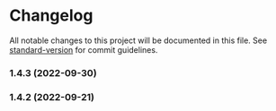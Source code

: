 # Changelog

All notable changes to this project will be documented in this file. See [standard-version](https://github.com/conventional-changelog/standard-version) for commit guidelines.

### 1.4.3 (2022-09-30)

### 1.4.2 (2022-09-21)
